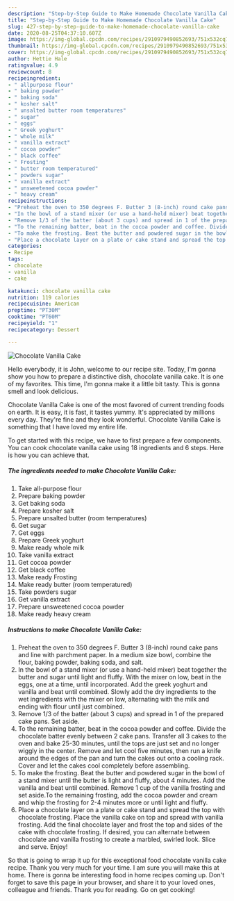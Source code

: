 ```yaml
---
description: "Step-by-Step Guide to Make Homemade Chocolate Vanilla Cake"
title: "Step-by-Step Guide to Make Homemade Chocolate Vanilla Cake"
slug: 427-step-by-step-guide-to-make-homemade-chocolate-vanilla-cake
date: 2020-08-25T04:37:10.607Z
image: https://img-global.cpcdn.com/recipes/2910979490852693/751x532cq70/chocolate-vanilla-cake-recipe-main-photo.jpg
thumbnail: https://img-global.cpcdn.com/recipes/2910979490852693/751x532cq70/chocolate-vanilla-cake-recipe-main-photo.jpg
cover: https://img-global.cpcdn.com/recipes/2910979490852693/751x532cq70/chocolate-vanilla-cake-recipe-main-photo.jpg
author: Hettie Hale
ratingvalue: 4.9
reviewcount: 8
recipeingredient:
- " allpurpose flour"
- " baking powder"
- " baking soda"
- " kosher salt"
- " unsalted butter room temperatures"
- " sugar"
- " eggs"
- " Greek yoghurt"
- " whole milk"
- " vanilla extract"
- " cocoa powder"
- " black coffee"
- " Frosting"
- " butter room temperatured"
- " powders sugar"
- " vanilla extract"
- " unsweetened cocoa powder"
- " heavy cream"
recipeinstructions:
- "Preheat the oven to 350 degrees F. Butter 3 (8-inch) round cake pans and line with parchment paper. In a medium size bowl, combine the flour, baking powder, baking soda, and salt."
- "In the bowl of a stand mixer (or use a hand-held mixer) beat together the butter and sugar until light and fluffy. With the mixer on low, beat in the eggs, one at a time, until incorporated. Add the greek yoghurt and vanilla and beat until combined. Slowly add the dry ingredients to the wet ingredients with the mixer on low, alternating with the milk and ending with flour until just combined."
- "Remove 1/3 of the batter (about 3 cups) and spread in 1 of the prepared cake pans. Set aside."
- "To the remaining batter, beat in the cocoa powder and coffee. Divide the chocolate batter evenly between 2 cake pans. Transfer all 3 cakes to the oven and bake 25-30 minutes, until the tops are just set and no longer wiggly in the center. Remove and let cool five minutes, then run a knife around the edges of the pan and turn the cakes out onto a cooling rack. Cover and let the cakes cool completely before assembling."
- "To make the frosting. Beat the butter and powdered sugar in the bowl of a stand mixer until the butter is light and fluffy, about 4 minutes. Add the vanilla and beat until combined. Remove 1 cup of the vanilla frosting and set aside.To the remaining frosting, add the cocoa powder and cream and whip the frosting for 2-4 minutes more or until light and fluffy."
- "Place a chocolate layer on a plate or cake stand and spread the top with chocolate frosting. Place the vanilla cake on top and spread with vanilla frosting. Add the final chocolate layer and frost the top and sides of the cake with chocolate frosting. If desired, you can alternate between chocolate and vanilla frosting to create a marbled, swirled look. Slice and serve. Enjoy!"
categories:
- Recipe
tags:
- chocolate
- vanilla
- cake

katakunci: chocolate vanilla cake 
nutrition: 119 calories
recipecuisine: American
preptime: "PT30M"
cooktime: "PT60M"
recipeyield: "1"
recipecategory: Dessert

---
```



![Chocolate Vanilla Cake](https://img-global.cpcdn.com/recipes/2910979490852693/751x532cq70/chocolate-vanilla-cake-recipe-main-photo.jpg)

Hello everybody, it is John, welcome to our recipe site. Today, I'm gonna show you how to prepare a distinctive dish, chocolate vanilla cake. It is one of my favorites. This time, I'm gonna make it a little bit tasty. This is gonna smell and look delicious.



Chocolate Vanilla Cake is one of the most favored of current trending foods on earth. It is easy, it is fast, it tastes yummy. It's appreciated by millions every day. They're fine and they look wonderful. Chocolate Vanilla Cake is something that I have loved my entire life.


To get started with this recipe, we have to first prepare a few components. You can cook chocolate vanilla cake using 18 ingredients and 6 steps. Here is how you can achieve that.

<!--inarticleads1-->

##### The ingredients needed to make Chocolate Vanilla Cake:

1. Take  all-purpose flour
1. Prepare  baking powder
1. Get  baking soda
1. Prepare  kosher salt
1. Prepare  unsalted butter (room temperatures)
1. Get  sugar
1. Get  eggs
1. Prepare  Greek yoghurt
1. Make ready  whole milk
1. Take  vanilla extract
1. Get  cocoa powder
1. Get  black coffee
1. Make ready  Frosting
1. Make ready  butter (room temperatured)
1. Take  powders sugar
1. Get  vanilla extract
1. Prepare  unsweetened cocoa powder
1. Make ready  heavy cream




<!--inarticleads2-->

##### Instructions to make Chocolate Vanilla Cake:

1. Preheat the oven to 350 degrees F. Butter 3 (8-inch) round cake pans and line with parchment paper. In a medium size bowl, combine the flour, baking powder, baking soda, and salt.
1. In the bowl of a stand mixer (or use a hand-held mixer) beat together the butter and sugar until light and fluffy. With the mixer on low, beat in the eggs, one at a time, until incorporated. Add the greek yoghurt and vanilla and beat until combined. Slowly add the dry ingredients to the wet ingredients with the mixer on low, alternating with the milk and ending with flour until just combined.
1. Remove 1/3 of the batter (about 3 cups) and spread in 1 of the prepared cake pans. Set aside.
1. To the remaining batter, beat in the cocoa powder and coffee. Divide the chocolate batter evenly between 2 cake pans. Transfer all 3 cakes to the oven and bake 25-30 minutes, until the tops are just set and no longer wiggly in the center. Remove and let cool five minutes, then run a knife around the edges of the pan and turn the cakes out onto a cooling rack. Cover and let the cakes cool completely before assembling.
1. To make the frosting. Beat the butter and powdered sugar in the bowl of a stand mixer until the butter is light and fluffy, about 4 minutes. Add the vanilla and beat until combined. Remove 1 cup of the vanilla frosting and set aside.To the remaining frosting, add the cocoa powder and cream and whip the frosting for 2-4 minutes more or until light and fluffy.
1. Place a chocolate layer on a plate or cake stand and spread the top with chocolate frosting. Place the vanilla cake on top and spread with vanilla frosting. Add the final chocolate layer and frost the top and sides of the cake with chocolate frosting. If desired, you can alternate between chocolate and vanilla frosting to create a marbled, swirled look. Slice and serve. Enjoy!




So that is going to wrap it up for this exceptional food chocolate vanilla cake recipe. Thank you very much for your time. I am sure you will make this at home. There is gonna be interesting food in home recipes coming up. Don't forget to save this page in your browser, and share it to your loved ones, colleague and friends. Thank you for reading. Go on get cooking!
